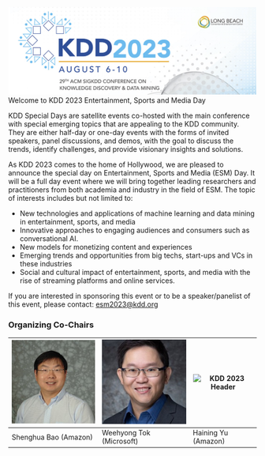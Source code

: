 ![KDD 2023 Header](https://github.com/KDDConference-ESMDay/KDD2023ESMDay/blob/main/images/kdd2023header.png "KDD 2023 Entertainment, Sports and Media Day")
Welcome to KDD 2023 Entertainment, Sports and Media Day

KDD Special Days are satellite events co-hosted with the main conference with special emerging topics that are appealing to the KDD community. They are either half-day or one-day events with the forms of invited speakers, panel discussions, and demos, with the goal to discuss the trends, identify challenges, and provide visionary insights and solutions.

As KDD 2023 comes to the home of Hollywood, we are pleased to announce the special day on Entertainment, Sports and Media (ESM) Day. It will be a full day event where we will bring together leading researchers and practitioners from both academia and industry in the field of ESM. The topic of interests includes but not limited to:

* New technologies and applications of machine learning and data mining in entertainment, sports, and media
* Innovative approaches to engaging audiences and consumers such as conversational AI.
* New models for monetizing content and experiences
* Emerging trends and opportunities from big techs, start-ups and VCs in these industries
* Social and cultural impact of entertainment, sports, and media with the rise of streaming platforms and online services.

If you are interested in sponsoring this event or to be a speaker/panelist of this event, please contact: esm2023@kdd.org

### Organizing Co-Chairs


|![KDD 2023 Header](https://github.com/KDDConference-ESMDay/KDD2023ESMDay/blob/main/images/shenghua.png "Shenghua Bao") | ![KDD 2023 Header](https://github.com/KDDConference-ESMDay/KDD2023ESMDay/blob/main/images/weehyong.png "Weehyong Tok") | ![KDD 2023 Header]([/images/haining.png](https://github.com/KDDConference-ESMDay/KDD2023ESMDay/blob/main/images/haining.png) "Haining Yu") |
| ---           | ---           |  ---   |
| Shenghua Bao (Amazon) |  Weehyong Tok (Microsoft) | Haining Yu (Amazon) |

